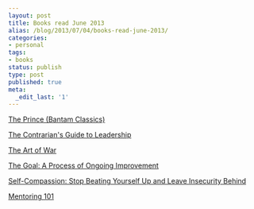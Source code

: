 ```yaml
---
layout: post
title: Books read June 2013
alias: /blog/2013/07/04/books-read-june-2013/
categories:
- personal
tags:
- books
status: publish
type: post
published: true
meta:
  _edit_last: '1'
---
```

<a href="http://www.amazon.com/gp/product/0553212788/ref=as_li_ss_tl?ie=UTF8&amp;camp=1789&amp;creative=390957&amp;creativeASIN=0553212788&amp;linkCode=as2&amp;tag=theven01-20">The Prince (Bantam Classics)</a><img style="border: none !important; margin: 0px !important;" alt="" src="http://ir-na.amazon-adsystem.com/e/ir?t=theven01-20&amp;l=as2&amp;o=1&amp;a=0553212788" width="1" height="1" border="0" />

<a href="http://www.amazon.com/gp/product/0787967076/ref=as_li_ss_tl?ie=UTF8&amp;camp=1789&amp;creative=390957&amp;creativeASIN=0787967076&amp;linkCode=as2&amp;tag=theven01-20">The Contrarian's Guide to Leadership</a><img style="border: none !important; margin: 0px !important;" alt="" src="http://ir-na.amazon-adsystem.com/e/ir?t=theven01-20&amp;l=as2&amp;o=1&amp;a=0787967076" width="1" height="1" border="0" />

<a href="http://www.amazon.com/gp/product/1936041758/ref=as_li_ss_tl?ie=UTF8&amp;camp=1789&amp;creative=390957&amp;creativeASIN=1936041758&amp;linkCode=as2&amp;tag=theven01-20">The Art of War</a><img style="border: none !important; margin: 0px !important;" alt="" src="http://ir-na.amazon-adsystem.com/e/ir?t=theven01-20&amp;l=as2&amp;o=1&amp;a=1936041758" width="1" height="1" border="0" />

<a href="http://www.amazon.com/gp/product/0884271951/ref=as_li_ss_tl?ie=UTF8&amp;camp=1789&amp;creative=390957&amp;creativeASIN=0884271951&amp;linkCode=as2&amp;tag=theven01-20">The Goal: A Process of Ongoing Improvement</a><img style="border: none !important; margin: 0px !important;" alt="" src="http://ir-na.amazon-adsystem.com/e/ir?t=theven01-20&amp;l=as2&amp;o=1&amp;a=0884271951" width="1" height="1" border="0" />

<a href="http://www.amazon.com/gp/product/0061733512/ref=as_li_ss_tl?ie=UTF8&amp;camp=1789&amp;creative=390957&amp;creativeASIN=0061733512&amp;linkCode=as2&amp;tag=theven01-20">Self-Compassion: Stop Beating Yourself Up and Leave Insecurity Behind</a><img style="border: none !important; margin: 0px !important;" alt="" src="http://ir-na.amazon-adsystem.com/e/ir?t=theven01-20&amp;l=as2&amp;o=1&amp;a=0061733512" width="1" height="1" border="0" />

<a href="http://www.amazon.com/gp/product/1400280222/ref=as_li_ss_tl?ie=UTF8&amp;camp=1789&amp;creative=390957&amp;creativeASIN=1400280222&amp;linkCode=as2&amp;tag=theven01-20">Mentoring 101</a><img style="border: none !important; margin: 0px !important;" alt="" src="http://ir-na.amazon-adsystem.com/e/ir?t=theven01-20&amp;l=as2&amp;o=1&amp;a=1400280222" width="1" height="1" border="0" />
